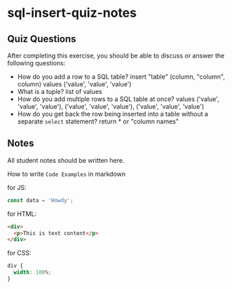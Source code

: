 # sql-insert-quiz-notes

## Quiz Questions

After completing this exercise, you should be able to discuss or answer the following questions:

- How do you add a row to a SQL table?
  insert "table" (column, "column", column)
  values ('value', 'value', 'value')
- What is a tuple?
  list of values
- How do you add multiple rows to a SQL table at once?
  values ('value', 'value', 'value'), ('value', 'value', 'value'), ('value', 'value', 'value')
- How do you get back the row being inserted into a table without a separate `select` statement?
  return \* or "column names"

## Notes

All student notes should be written here.

How to write `Code Examples` in markdown

for JS:

```javascript
const data = 'Howdy';
```

for HTML:

```html
<div>
  <p>This is text content</p>
</div>
```

for CSS:

```css
div {
  width: 100%;
}
```
